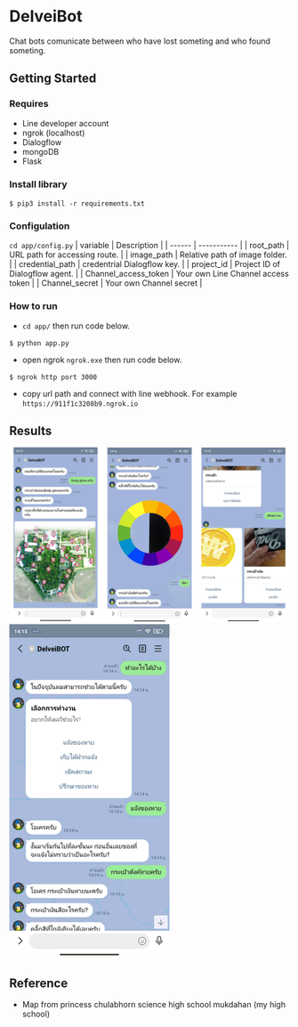 # DelveiBot
Chat bots comunicate between who have lost someting and who found someting.

## Getting Started
### Requires
* Line developer account
* ngrok (localhost)
* Dialogflow
* mongoDB
* Flask


### Install library
```shell
$ pip3 install -r requirements.txt 
```

### Configulation
```cd app/config.py```
| variable | Description |
| ------ | ----------- |
| root_path  | URL path for accessing route. |
| image_path | Relative path of image folder. |
| credential_path |  credentrial Dialogflow key. |
| project_id | Project ID of Dialogflow agent. |
| Channel_access_token | Your own Line Channel access token |
| Channel_secret | Your own Channel secret |

### How to run
* ```cd app/``` then run code below.
```shell
$ python app.py 
```
* open ngrok ```ngrok.exe``` then run code below.
```shell
$ ngrok http port 3000
```
* copy url path and connect with line webhook. For example ```https://911f1c3208b9.ngrok.io```

## Results
![](doc/Results.png)
![](doc/delveibot_gif.gif)

## Reference
- Map from princess chulabhorn science high school mukdahan (my high school)
